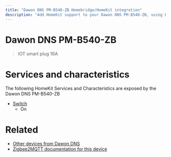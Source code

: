 ```yaml
---
title: "Dawon DNS PM-B540-ZB Homebridge/HomeKit integration"
description: "Add HomeKit support to your Dawon DNS PM-B540-ZB, using Homebridge, Zigbee2MQTT and homebridge-z2m."
---
```

<!---
This file has been GENERATED using src/docgen/docgen.ts
DO NOT EDIT THIS FILE MANUALLY!
-->
# Dawon DNS PM-B540-ZB
> IOT smart plug 16A


# Services and characteristics
The following HomeKit Services and Characteristics are exposed by
the Dawon DNS PM-B540-ZB

* [Switch](../../switch.md)
  * On


# Related
* [Other devices from Dawon DNS](../index.md#dawon_dns)
* [Zigbee2MQTT documentation for this device](https://www.zigbee2mqtt.io/devices/PM-B540-ZB.html)